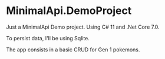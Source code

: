 # MinimalApi.DemoProject

Just a MinimalApi Demo project.
Using C# 11 and .Net Core 7.0.

To persist data, I'll be using Sqlite.

The app consists in a basic CRUD for Gen 1 pokemons.